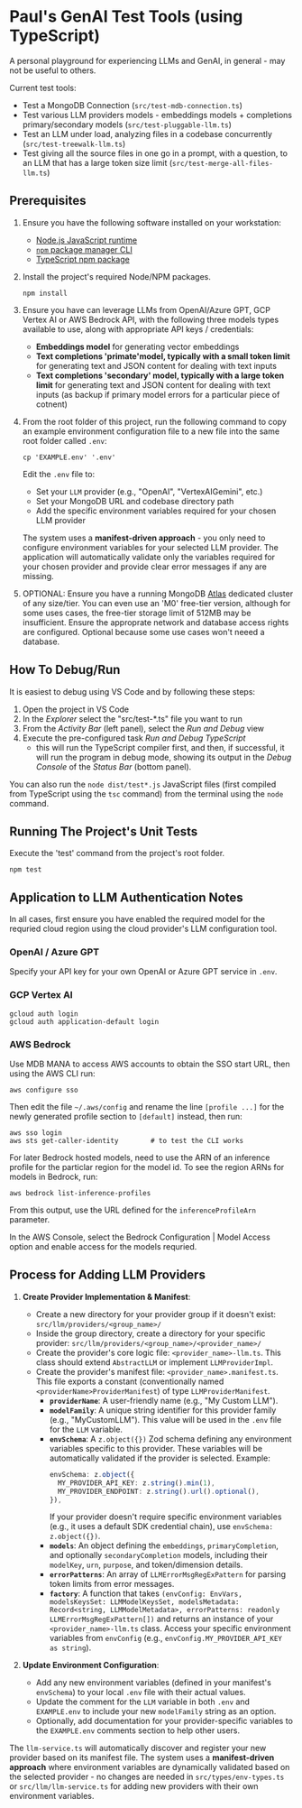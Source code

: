 # Paul's GenAI Test Tools (using TypeScript)

A personal playground for experiencing LLMs and GenAI, in general - may not be useful to others. 

Current test tools:

* Test a MongoDB Connection (`src/test-mdb-connection.ts`)
* Test various LLM providers models - embeddings models + completions primary/secondary models (`src/test-pluggable-llm.ts`)
* Test an LLM under load, analyzing files in a codebase concurrently (`src/test-treewalk-llm.ts`)
* Test giving all the source files in one go in a prompt, with a question, to an LLM that has a large token size limit (`src/test-merge-all-files-llm.ts`)


## Prerequisites

1. Ensure you have the following software installed on your workstation:

    - [Node.js JavaScript runtime](https://nodejs.dev/en/download/package-manager/)
    - [`npm` package manager CLI](https://docs.npmjs.com/downloading-and-installing-node-js-and-npm)
    - [TypeScript npm package](https://www.npmjs.com/package/typescript)
  
1. Install the project's required Node/NPM packages. 

    ```console
    npm install
    ```

1. Ensure you have can leverage LLMs from OpenAI/Azure GPT, GCP Vertex AI or AWS Bedrock API, with the following three models types available to use, along with appropriate API keys / credentials:

    -  __Embeddings model__ for generating vector embeddings 
    -  __Text completions 'primate'model, typically with a small token limit__ for generating text and JSON content for dealing with text inputs 
    -  __Text completions 'secondary' model, typically with a large token limit__ for generating text and JSON content for dealing with text inputs (as backup if primary model errors for a particular piece of cotnent)

1. From the root folder of this project, run the following command to copy an example environment configuration file to a new file into the same root folder called `.env`:

    ```console
    cp 'EXAMPLE.env' '.env'
    ```

    Edit the `.env` file to:
    - Set your `LLM` provider (e.g., "OpenAI", "VertexAIGemini", etc.)
    - Set your MongoDB URL and codebase directory path
    - Add the specific environment variables required for your chosen LLM provider
    
    The system uses a **manifest-driven approach** - you only need to configure environment variables for your selected LLM provider. The application will automatically validate only the variables required for your chosen provider and provide clear error messages if any are missing.

1. OPTIONAL: Ensure you have a running MongoDB [Atlas](https://www.mongodb.com/atlas) dedicated cluster of any size/tier. You can even use an 'M0' free-tier version, although for some uses cases, the free-tier storage limit of 512MB may be insufficient. Ensure the approprate network and database access rights are configured. Optional because some use cases won't neeed a database. 


## How To Debug/Run

It is easiest to debug using VS Code and by following these steps:

1. Open the project in VS Code
1. In the _Explorer_ select the "src/test-*.ts" file you want to run
1. From the _Activity Bar_ (left panel), select the _Run and Debug_ view
1. Execute the pre-configured task _Run and Debug TypeScript_
    - this will run the TypeScript compiler first, and then, if successful, it will run the program in debug mode, showing its output in the _Debug Console_ of the _Status Bar_ (bottom panel). 

You can also run the `node dist/test*.js` JavaScript files (first compiled from TypeScript using the `tsc` command) from the terminal using the `node` command.


## Running The Project's Unit Tests

Execute the 'test' command from the project's root folder.

  ```console
  npm test
  ```


## Application to LLM Authentication Notes

In all cases, first ensure you have enabled the required model for the requried cloud region using the cloud provider's LLM configuration tool.

### OpenAI / Azure GPT

Specify your API key for your own OpenAI or Azure GPT service in `.env`.


### GCP Vertex AI

```console
gcloud auth login
gcloud auth application-default login
```

### AWS Bedrock

Use MDB MANA to access AWS accounts to obtain the SSO start URL, then using the AWS CLI run:

```console
aws configure sso
```

Then edit the file `~/.aws/config` and rename the line `[profile ...]` for the newly generated profile section to `[default]` instead, then run:

``` console
aws sso login
aws sts get-caller-identity        # to test the CLI works
```

For later Bedrock hosted models, need to use the ARN of an inference profile for the particlar region for the model id. To see the region ARNs for models in Bedrock, run:

```console
aws bedrock list-inference-profiles
```

From this output, use the URL defined for the `inferenceProfileArn` parameter.

In the AWS Console, select the Bedrock Configuration | Model Access option and enable access for the models requried.


## Process for Adding LLM Providers

1. **Create Provider Implementation & Manifest**:
   - Create a new directory for your provider group if it doesn't exist: `src/llm/providers/<group_name>/`
   - Inside the group directory, create a directory for your specific provider: `src/llm/providers/<group_name>/<provider_name>/`
   - Create the provider's core logic file: `<provider_name>-llm.ts`. This class should extend `AbstractLLM` or implement `LLMProviderImpl`.
   - Create the provider's manifest file: `<provider_name>.manifest.ts`. This file exports a constant (conventionally named `<providerName>ProviderManifest`) of type `LLMProviderManifest`.
     - **`providerName`**: A user-friendly name (e.g., "My Custom LLM").
     - **`modelFamily`**: A unique string identifier for this provider family (e.g., "MyCustomLLM"). This value will be used in the `.env` file for the `LLM` variable.
     - **`envSchema`**: A `z.object({})` Zod schema defining any environment variables specific to this provider. These variables will be automatically validated if the provider is selected. Example:
       ```typescript
       envSchema: z.object({
         MY_PROVIDER_API_KEY: z.string().min(1),
         MY_PROVIDER_ENDPOINT: z.string().url().optional(),
       }),
       ```
       If your provider doesn't require specific environment variables (e.g., it uses a default SDK credential chain), use `envSchema: z.object({})`.
     - **`models`**: An object defining the `embeddings`, `primaryCompletion`, and optionally `secondaryCompletion` models, including their `modelKey`, `urn`, `purpose`, and token/dimension details.
     - **`errorPatterns`**: An array of `LLMErrorMsgRegExPattern` for parsing token limits from error messages.
     - **`factory`**: A function that takes `(envConfig: EnvVars, modelsKeysSet: LLMModelKeysSet, modelsMetadata: Record<string, LLMModelMetadata>, errorPatterns: readonly LLMErrorMsgRegExPattern[])` and returns an instance of your `<provider_name>-llm.ts` class. Access your specific environment variables from `envConfig` (e.g., `envConfig.MY_PROVIDER_API_KEY as string`).

2. **Update Environment Configuration**:
   - Add any new environment variables (defined in your manifest's `envSchema`) to your local `.env` file with their actual values.
   - Update the comment for the `LLM` variable in both `.env` and `EXAMPLE.env` to include your new `modelFamily` string as an option.
   - Optionally, add documentation for your provider-specific variables to the `EXAMPLE.env` comments section to help other users.

The `llm-service.ts` will automatically discover and register your new provider based on its manifest file. The system uses a **manifest-driven approach** where environment variables are dynamically validated based on the selected provider - no changes are needed in `src/types/env-types.ts` or `src/llm/llm-service.ts` for adding new providers with their own environment variables.
